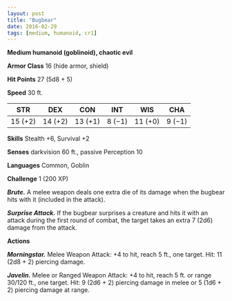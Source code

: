 ```yaml
---
layout: post
title: "Bugbear"
date: 2016-02-29
tags: [medium, humanoid, cr1]
---
```


**Medium humanoid (goblinoid), chaotic evil**

**Armor Class** 16 (hide armor, shield)

**Hit Points** 27 (5d8 + 5)

**Speed** 30 ft.

|   STR   |   DEX   |   CON   |   INT   |   WIS   |   CHA   |
|:-----:|:-----:|:-----:|:-----:|:-----:|:-----:|
| 15 (+2) | 14 (+2) | 13 (+1) | 8 (−1) | 11 (+0) | 9 (−1) |

**Skills** Stealth +6, Survival +2 

**Senses** darkvision 60 ft., passive Perception 10 

**Languages** Common, Goblin 

**Challenge** 1 (200 XP)

***Brute.*** A melee weapon deals one extra die of its damage when the bugbear hits with it (included in the attack). 

***Surprise Attack.*** If the bugbear surprises a creature and hits it with an attack during the first round of combat, the target takes an extra 7 (2d6) damage from the attack. 

**Actions** 

***Morningstar.*** Melee Weapon Attack: +4 to hit, reach 5 ft., one target. Hit: 11 (2d8 + 2) piercing damage. 

***Javelin.*** Melee or Ranged Weapon Attack: +4 to hit, reach 5 ft. or range 30/120 ft., one target. Hit: 9 (2d6 + 2) piercing damage in melee or 5 (1d6 + 2) piercing damage at range.